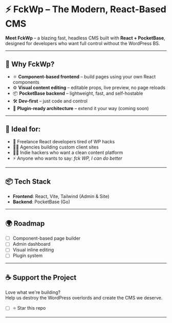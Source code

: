 # ⚡ FckWp – The Modern, React-Based CMS

**Meet FckWp** – a blazing fast, headless CMS built with **React + PocketBase**, designed for developers who want full control without the WordPress BS.

---

## 🚀 Why FckWp?

- ⚛️ **Component-based frontend** – build pages using your own React components
- ⚙️ **Visual content editing** – editable props, live preview, no page reloads
- 📦 **PocketBase backend** – lightweight, fast, and self-hostable
- 🛠️ **Dev-first** – just code and control
- 🔌 **Plugin-ready architecture** – extend it your way (coming soon)

---

## 🧠 Ideal for:

- 🔧 Freelance React developers tired of WP hacks
- 🧑‍🎨 Agencies building custom client sites
- 🧑‍💻 Indie hackers who want a clean content platform
- ⚡ Anyone who wants to say: _fck WP, I can do better_

---

## 📦 Tech Stack

- **Frontend**: React, Vite, Tailwind (Admin & Site)
- **Backend**: PocketBase (Go)

---

## 🌍 Roadmap

- [ ] Component-based page builder
- [ ] Admin dashboard
- [ ] Visual inline editing
- [ ] Plugin system
  
---

## ☕ Support the Project

Love what we're building?  
Help us destroy the WordPress overlords and create the CMS we deserve.

- [ ] ⭐ Star this repo

---
